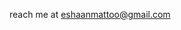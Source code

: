  reach me at eshaanmattoo@gmail.com

<!---
eshaanmattoo/eshaanmattoo is a ✨ special ✨ repository because its `README.md` (this file) appears on your GitHub profile.
You can click the Preview link to take a look at your changes.
--->
